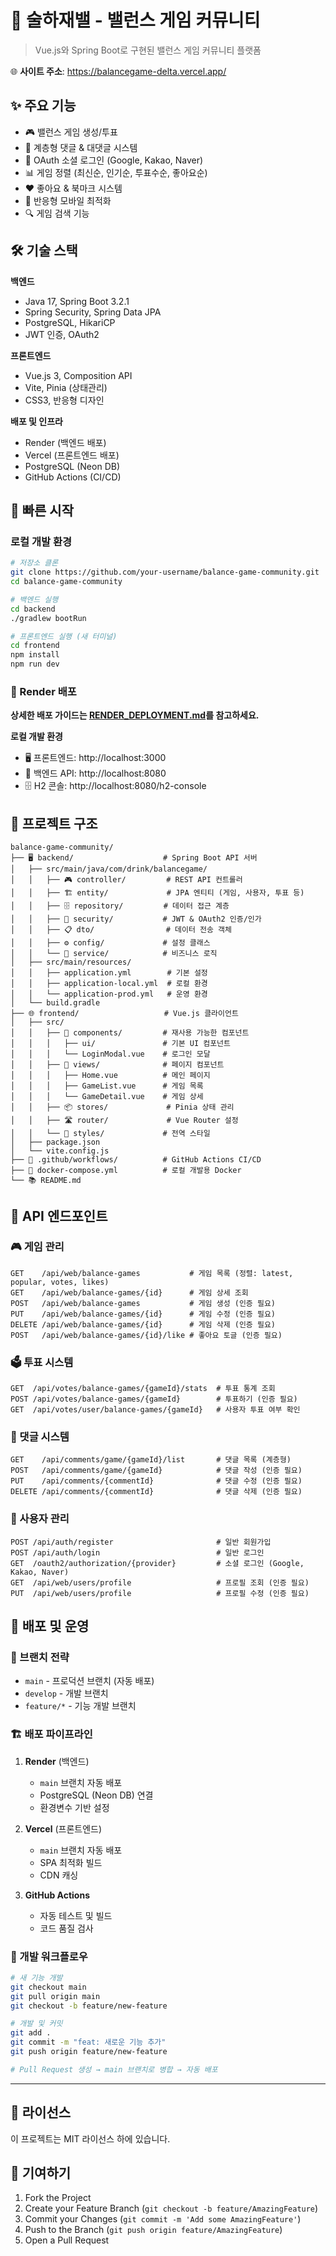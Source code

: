 # 🍻 술하재밸 - 밸런스 게임 커뮤니티

> Vue.js와 Spring Boot로 구현된 밸런스 게임 커뮤니티 플랫폼

🌐 **사이트 주소**: https://balancegame-delta.vercel.app/

## ✨ 주요 기능

- 🎮 밸런스 게임 생성/투표
- 💬 계층형 댓글 & 대댓글 시스템  
- 🔐 OAuth 소셜 로그인 (Google, Kakao, Naver)
- 📊 게임 정렬 (최신순, 인기순, 투표수순, 좋아요순)
- ❤️ 좋아요 & 북마크 시스템
- 📱 반응형 모바일 최적화
- 🔍 게임 검색 기능

## 🛠 기술 스택

**백엔드**
- Java 17, Spring Boot 3.2.1
- Spring Security, Spring Data JPA
- PostgreSQL, HikariCP
- JWT 인증, OAuth2

**프론트엔드**
- Vue.js 3, Composition API
- Vite, Pinia (상태관리)
- CSS3, 반응형 디자인

**배포 및 인프라**
- Render (백엔드 배포)
- Vercel (프론트엔드 배포)
- PostgreSQL (Neon DB)
- GitHub Actions (CI/CD)

## 🚀 빠른 시작

### 로컬 개발 환경
```bash
# 저장소 클론
git clone https://github.com/your-username/balance-game-community.git
cd balance-game-community

# 백엔드 실행
cd backend
./gradlew bootRun

# 프론트엔드 실행 (새 터미널)
cd frontend
npm install
npm run dev
```

### 🚀 Render 배포
**상세한 배포 가이드는 [RENDER_DEPLOYMENT.md](./RENDER_DEPLOYMENT.md)를 참고하세요.**

**로컬 개발 환경**
- 🖥️ 프론트엔드: http://localhost:3000
- 🔧 백엔드 API: http://localhost:8080
- 🗄️ H2 콘솔: http://localhost:8080/h2-console

## 📁 프로젝트 구조

```
balance-game-community/
├── 🖥️ backend/                    # Spring Boot API 서버
│   ├── src/main/java/com/drink/balancegame/
│   │   ├── 🎮 controller/         # REST API 컨트롤러
│   │   ├── 🏗️ entity/             # JPA 엔티티 (게임, 사용자, 투표 등)
│   │   ├── 🗄️ repository/         # 데이터 접근 계층
│   │   ├── 🔐 security/           # JWT & OAuth2 인증/인가
│   │   ├── 📋 dto/                # 데이터 전송 객체
│   │   ├── ⚙️ config/             # 설정 클래스
│   │   └── 🔧 service/            # 비즈니스 로직
│   ├── src/main/resources/
│   │   ├── application.yml        # 기본 설정
│   │   ├── application-local.yml  # 로컬 환경
│   │   └── application-prod.yml   # 운영 환경
│   └── build.gradle
├── 🌐 frontend/                   # Vue.js 클라이언트
│   ├── src/
│   │   ├── 🧩 components/         # 재사용 가능한 컴포넌트
│   │   │   ├── ui/               # 기본 UI 컴포넌트
│   │   │   └── LoginModal.vue    # 로그인 모달
│   │   ├── 📄 views/              # 페이지 컴포넌트
│   │   │   ├── Home.vue          # 메인 페이지
│   │   │   ├── GameList.vue      # 게임 목록
│   │   │   └── GameDetail.vue    # 게임 상세
│   │   ├── 📦 stores/             # Pinia 상태 관리
│   │   ├── 🛣️ router/             # Vue Router 설정
│   │   └── 🎨 styles/             # 전역 스타일
│   ├── package.json
│   └── vite.config.js
├── 🚀 .github/workflows/          # GitHub Actions CI/CD
├── 🐳 docker-compose.yml          # 로컬 개발용 Docker
└── 📚 README.md
```

## 📡 API 엔드포인트

### 🎮 게임 관리
```http
GET    /api/web/balance-games           # 게임 목록 (정렬: latest, popular, votes, likes)
GET    /api/web/balance-games/{id}      # 게임 상세 조회
POST   /api/web/balance-games           # 게임 생성 (인증 필요)
PUT    /api/web/balance-games/{id}      # 게임 수정 (인증 필요)
DELETE /api/web/balance-games/{id}      # 게임 삭제 (인증 필요)
POST   /api/web/balance-games/{id}/like # 좋아요 토글 (인증 필요)
```

### 🗳️ 투표 시스템
```http
GET  /api/votes/balance-games/{gameId}/stats  # 투표 통계 조회
POST /api/votes/balance-games/{gameId}        # 투표하기 (인증 필요)
GET  /api/votes/user/balance-games/{gameId}   # 사용자 투표 여부 확인
```

### 💬 댓글 시스템
```http
GET    /api/comments/game/{gameId}/list       # 댓글 목록 (계층형)
POST   /api/comments/game/{gameId}            # 댓글 작성 (인증 필요)
PUT    /api/comments/{commentId}              # 댓글 수정 (인증 필요)
DELETE /api/comments/{commentId}              # 댓글 삭제 (인증 필요)
```

### 👤 사용자 관리
```http
POST /api/auth/register                       # 일반 회원가입
POST /api/auth/login                          # 일반 로그인
GET  /oauth2/authorization/{provider}         # 소셜 로그인 (Google, Kakao, Naver)
GET  /api/web/users/profile                   # 프로필 조회 (인증 필요)
PUT  /api/web/users/profile                   # 프로필 수정 (인증 필요)
```

## 🚀 배포 및 운영

### 🌳 브랜치 전략
- `main` - 프로덕션 브랜치 (자동 배포)
- `develop` - 개발 브랜치
- `feature/*` - 기능 개발 브랜치

### 🏗️ 배포 파이프라인
1. **Render** (백엔드)
   - `main` 브랜치 자동 배포
   - PostgreSQL (Neon DB) 연결
   - 환경변수 기반 설정

2. **Vercel** (프론트엔드)
   - `main` 브랜치 자동 배포
   - SPA 최적화 빌드
   - CDN 캐싱

3. **GitHub Actions**
   - 자동 테스트 및 빌드
   - 코드 품질 검사

### 🔧 개발 워크플로우
```bash
# 새 기능 개발
git checkout main
git pull origin main
git checkout -b feature/new-feature

# 개발 및 커밋
git add .
git commit -m "feat: 새로운 기능 추가"
git push origin feature/new-feature

# Pull Request 생성 → main 브랜치로 병합 → 자동 배포
```

---

## 📄 라이선스

이 프로젝트는 MIT 라이선스 하에 있습니다.

## 🤝 기여하기

1. Fork the Project
2. Create your Feature Branch (`git checkout -b feature/AmazingFeature`)
3. Commit your Changes (`git commit -m 'Add some AmazingFeature'`)
4. Push to the Branch (`git push origin feature/AmazingFeature`)
5. Open a Pull Request